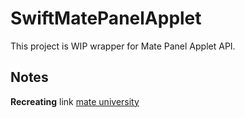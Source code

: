 # SwiftMatePanelApplet

This project is WIP wrapper for Mate Panel Applet API.

## Notes

**Recreating** link [mate university](https://github.com/mate-desktop-legacy-archive/mate-university)


